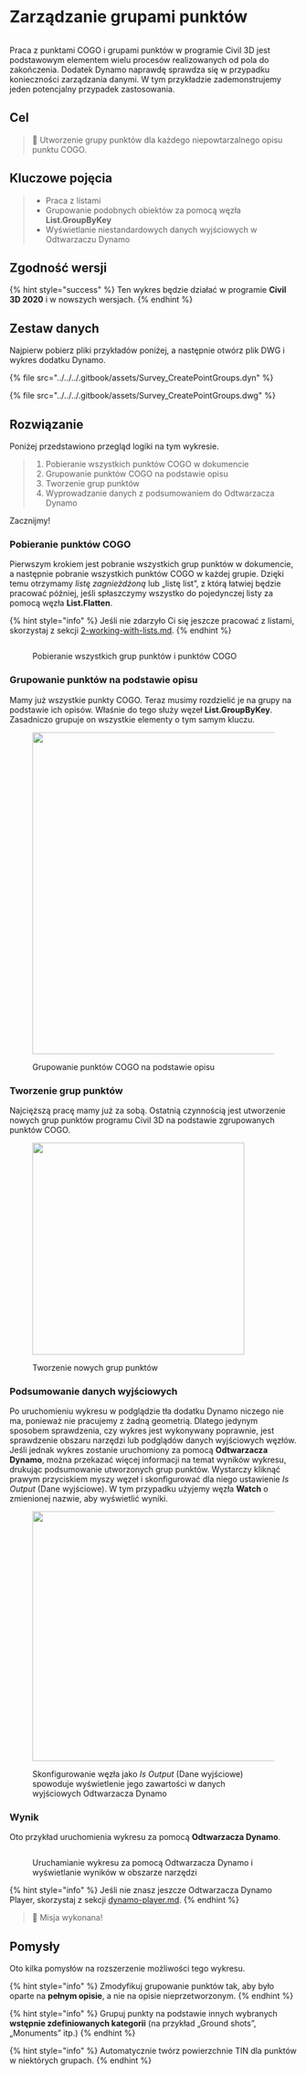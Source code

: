 # Zarządzanie grupami punktów

<figure><img src="../../../.gitbook/assets/Survey_CreatePointGroups_Player.gif" alt=""><figcaption></figcaption></figure>

Praca z punktami COGO i grupami punktów w programie Civil 3D jest podstawowym elementem wielu procesów realizowanych od pola do zakończenia. Dodatek Dynamo naprawdę sprawdza się w przypadku konieczności zarządzania danymi. W tym przykładzie zademonstrujemy jeden potencjalny przypadek zastosowania.  

## Cel

> :dart: Utworzenie grupy punktów dla każdego niepowtarzalnego opisu punktu COGO. 

## Kluczowe pojęcia

> * Praca z listami
> * Grupowanie podobnych obiektów za pomocą węzła **List.GroupByKey**
> * Wyświetlanie niestandardowych danych wyjściowych w Odtwarzaczu Dynamo

## Zgodność wersji

{% hint style="success" %}
 Ten wykres będzie działać w programie **Civil 3D 2020** i w nowszych wersjach. 
{% endhint %}

## Zestaw danych

Najpierw pobierz pliki przykładów poniżej, a następnie otwórz plik DWG i wykres dodatku Dynamo.

{% file src="../../../.gitbook/assets/Survey_CreatePointGroups.dyn" %}

{% file src="../../../.gitbook/assets/Survey_CreatePointGroups.dwg" %}

## Rozwiązanie

Poniżej przedstawiono przegląd logiki na tym wykresie.

> 1. Pobieranie wszystkich punktów COGO w dokumencie
> 2. Grupowanie punktów COGO na podstawie opisu
> 3. Tworzenie grup punktów
> 4. Wyprowadzanie danych z podsumowaniem do Odtwarzacza Dynamo

Zacznijmy!

### Pobieranie punktów COGO

Pierwszym krokiem jest pobranie wszystkich grup punktów w dokumencie, a następnie pobranie wszystkich punktów COGO w każdej grupie. Dzięki temu otrzymamy _listę zagnieżdżoną_ lub „listę list”, z którą łatwiej będzie pracować później, jeśli spłaszczymy wszystko do pojedynczej listy za pomocą węzła **List.Flatten**.

{% hint style="info" %}
 Jeśli nie zdarzyło Ci się jeszcze pracować z listami, skorzystaj z sekcji [2-working-with-lists.md](../../../5\_essential\_nodes\_and\_concepts/5-4\_designing-with-lists/2-working-with-lists.md "mention"). 
{% endhint %}

<figure><img src="../../../.gitbook/assets/Survey_CreatePointGroups_GetPoints.png" alt=""><figcaption><p>Pobieranie wszystkich grup punktów i punktów COGO </p></figcaption></figure>

### Grupowanie punktów na podstawie opisu

Mamy już wszystkie punkty COGO. Teraz musimy rozdzielić je na grupy na podstawie ich opisów. Właśnie do tego służy węzeł **List.GroupByKey**. Zasadniczo grupuje on wszystkie elementy o tym samym kluczu.

<figure><img src="../../../.gitbook/assets/Survey_CreatePointGroups_GroupPoints.png" alt="" width="563"><figcaption><p>Grupowanie punktów COGO na podstawie opisu</p></figcaption></figure>

### Tworzenie grup punktów

Najcięższą pracę mamy już za sobą. Ostatnią czynnością jest utworzenie nowych grup punktów programu Civil 3D na podstawie zgrupowanych punktów COGO.

<figure><img src="../../../.gitbook/assets/Survey_CreatePointGroups_CreatePointGroups.png" alt="" width="371"><figcaption><p>Tworzenie nowych grup punktów</p></figcaption></figure>

### Podsumowanie danych wyjściowych

Po uruchomieniu wykresu w podglądzie tła dodatku Dynamo niczego nie ma, ponieważ nie pracujemy z żadną geometrią. Dlatego jedynym sposobem sprawdzenia, czy wykres jest wykonywany poprawnie, jest sprawdzenie obszaru narzędzi lub podglądów danych wyjściowych węzłów. Jeśli jednak wykres zostanie uruchomiony za pomocą **Odtwarzacza Dynamo**, można przekazać więcej informacji na temat wyników wykresu, drukując podsumowanie utworzonych grup punktów. Wystarczy kliknąć prawym przyciskiem myszy węzeł i skonfigurować dla niego ustawienie _Is Output_ (Dane wyjściowe). W tym przypadku użyjemy węzła **Watch** o zmienionej nazwie, aby wyświetlić wyniki.

<figure><img src="../../../.gitbook/assets/Survey_CreatePointGroups_Output.png" alt="" width="437"><figcaption><p>Skonfigurowanie węzła jako <em>Is Output</em> (Dane wyjściowe) spowoduje wyświetlenie jego zawartości w danych wyjściowych Odtwarzacza Dynamo</p></figcaption></figure>

### Wynik

Oto przykład uruchomienia wykresu za pomocą **Odtwarzacza Dynamo**.

<figure><img src="../../../.gitbook/assets/Survey_CreatePointGroups_Player.gif" alt=""><figcaption><p>Uruchamianie wykresu za pomocą Odtwarzacza Dynamo i wyświetlanie wyników w obszarze narzędzi</p></figcaption></figure>

{% hint style="info" %}
 Jeśli nie znasz jeszcze Odtwarzacza Dynamo Player, skorzystaj z sekcji [dynamo-player.md](../../dynamo-player.md "mention"). 
{% endhint %}

> :tada: Misja wykonana!

## Pomysły

Oto kilka pomysłów na rozszerzenie możliwości tego wykresu.

{% hint style="info" %}
 Zmodyfikuj grupowanie punktów tak, aby było oparte na **pełnym opisie**, a nie na opisie nieprzetworzonym. 
{% endhint %}

{% hint style="info" %}
 Grupuj punkty na podstawie innych wybranych **wstępnie zdefiniowanych kategorii** (na przykład „Ground shots”, „Monuments” itp.) 
{% endhint %}

{% hint style="info" %}
 Automatycznie twórz powierzchnie TIN dla punktów w niektórych grupach. 
{% endhint %}
